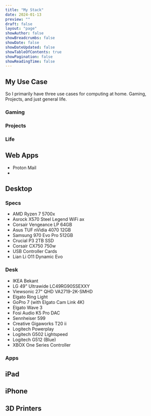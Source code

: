 ```yaml
---
title: "My Stack"
date: 2024-01-13
preview: ""
draft: false
layout: "page"
showAuthor: false
showBreadcrumbs: false
showDate: false
showDateUpdated: false
showTableOfContents: true
showPagination: false
showReadingTime: false
---
```


## My Use Case
So I primarily have three use cases for computing at home. Gaming, Projects, and just general life.
### Gaming
### Projects
### Life

## Web Apps
- Proton Mail
- 
## Desktop

### Specs
- AMD Ryzen 7 5700x
- Asrock X570 Steel Legend WiFi ax
- Corsair Vengeance LP 64GB
- Asus TUF nVidia 4070 12GB
- Samsung 970 Evo Pro 512GB
- Crucial P3 2TB SSD
- Corsair CX750 750w
- USB Controller Cards
- Lian Li O11 Dynamic Evo

### Desk
- IKEA Bekant
- LG 49" Ultrawide LC49RG90SSEXXY
- Viewsonic 27" QHD VA2719-2K-SMHD
- Elgato Ring Light
- GoPro 7 (with Elgato Cam Link 4K)
- Elgato Wave 3
- Fosi Audio K5 Pro DAC
- Sennheiser 599
- Creative Gigaworks T20 ii
- Logitech Powerplay
- Logitech G502 Lightspeed
- Logitech G512 (Blue)
- XBOX One Series Controller

### Apps

## iPad

## iPhone

## 3D Printers
